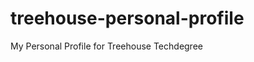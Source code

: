 treehouse-personal-profile
================================================================================

My Personal Profile for Treehouse Techdegree
